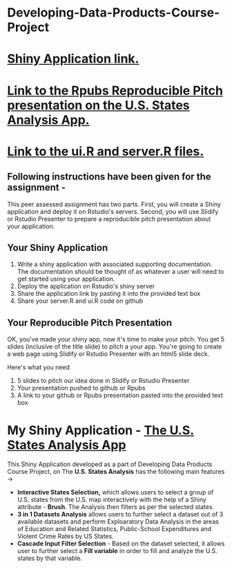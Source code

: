 # Developing-Data-Products-Course-Project

# [Shiny Application link.](https://aniruddhachakraborty.shinyapps.io/us_states_analysis/)

# [Link to the Rpubs Reproducible Pitch presentation on the U.S. States Analysis App.](http://rpubs.com/AniruddhaChakraborty/298179)

# [Link to the ui.R and server.R files.](https://github.com/AniruddhaChakraborty/Developing-Data-Products-Course-Project/US_States_Analysis)

## Following instructions have been given for the assignment -

This peer assessed assignment has two parts. First, you will create a Shiny application and deploy it on Rstudio's servers. Second, you will use Slidify or Rstudio Presenter to prepare a reproducible pitch presentation about your application.

## Your Shiny Application

1. Write a shiny application with associated supporting documentation. The documentation should be thought of as whatever a user will need to get started using your application.
2. Deploy the application on Rstudio's shiny server
3. Share the application link by pasting it into the provided text box
4. Share your server.R and ui.R code on github

## Your Reproducible Pitch Presentation

OK, you've made your shiny app, now it's time to make your pitch. You get 5 slides (inclusive of the title slide) to pitch a your app. You're going to create a web page using Slidify or Rstudio Presenter with an html5 slide deck.

Here's what you need

1. 5 slides to pitch our idea done in Slidify or Rstudio Presenter
2. Your presentation pushed to github or Rpubs
3. A link to your github or Rpubs presentation pasted into the provided text box


# My Shiny Application - [The U.S. States Analysis App](https://aniruddhachakraborty.shinyapps.io/us_states_analysis/)

This Shiny Application developed as a part of Developing Data Products Course Project, on The **U.S. States Analysis** has the following main features ->  

* **Interactive States Selection,** which allows users to select a group of U.S. states from the U.S. map interactively with the help of a Shiny attribute - **Brush**. The Analysis then filters as per the selected states.
* **3 in 1 Datasets Analysis** allows users to further select a dataset out of 3 available datasets and perform Exploaratory Data Analysis in the areas of Education and Related Statistics, Public-School Expenditures and Violent Crime Rates by US States.  
* **Cascade Input Filter Selection** - Based on the dataset selected, it allows user to further select a **Fill variable** in order to fill and analyze the U.S. states by that variable.